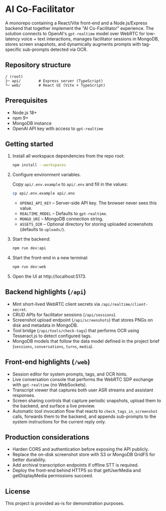 # AI Co-Facilitator

A monorepo containing a React/Vite front-end and a Node.js/Express backend that together implement the "AI Co-Facilitator" experience. The solution connects to OpenAI's `gpt-realtime` model over WebRTC for low-latency voice + text interactions, manages facilitator sessions in MongoDB, stores screen snapshots, and dynamically augments prompts with tag-specific sub-prompts detected via OCR.

## Repository structure

```
/ (root)
├─ api/        # Express server (TypeScript)
└─ web/        # React UI (Vite + TypeScript)
```

## Prerequisites

- Node.js 18+
- npm 9+
- MongoDB instance
- OpenAI API key with access to `gpt-realtime`

## Getting started

1. Install all workspace dependencies from the repo root:

   ```bash
   npm install --workspaces
   ```

2. Configure environment variables.

   Copy `api/.env.example` to `api/.env` and fill in the values:

   ```bash
   cp api/.env.example api/.env
   ```

   - `OPENAI_API_KEY` – Server-side API key. The browser never sees this value.
   - `REALTIME_MODEL` – Defaults to `gpt-realtime`.
   - `MONGO_URI` – MongoDB connection string.
   - `ASSETS_DIR` – Optional directory for storing uploaded screenshots (defaults to `uploads/`).

3. Start the backend:

   ```bash
   npm run dev:api
   ```

4. Start the front-end in a new terminal:

   ```bash
   npm run dev:web
   ```

5. Open the UI at http://localhost:5173.

## Backend highlights (`/api`)

- Mint short-lived WebRTC client secrets via `/api/realtime/client-secret`.
- CRUD APIs for facilitator sessions (`/api/sessions`).
- Screenshot upload endpoint (`/api/screenshots`) that stores PNGs on disk and metadata in MongoDB.
- Tool bridge (`/api/tools/check-tags`) that performs OCR using Tesseract.js to detect configured tags.
- MongoDB models that follow the data model defined in the project brief (`sessions`, `conversations`, `turns`, `media`).

## Front-end highlights (`/web`)

- Session editor for system prompts, tags, and OCR hints.
- Live conversation console that performs the WebRTC SDP exchange with `gpt-realtime` (no WebSockets).
- Transcript viewer that captures both user ASR streams and assistant responses.
- Screen sharing controls that capture periodic snapshots, upload them to the backend, and surface a live preview.
- Automatic tool invocation flow that reacts to `check_tags_in_screenshot` calls, forwards them to the backend, and appends sub-prompts to the system instructions for the current reply only.

## Production considerations

- Harden CORS and authentication before exposing the API publicly.
- Replace the on-disk screenshot store with S3 or MongoDB GridFS for better durability.
- Add archival transcription endpoints if offline STT is required.
- Deploy the front-end behind HTTPS so that getUserMedia and getDisplayMedia permissions succeed.

## License

This project is provided as-is for demonstration purposes.

